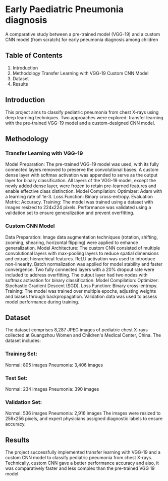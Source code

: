 # Early Paediatric Pneumonia diagnosis
A comparative study between a pre-trained model (VGG-19) and a custom CNN model (from scratch) for early pneumonia diagnosis among children

## Table of Contents
 1. Introduction
 2. Methodology
    Transfer Learning with VGG-19
    Custom CNN Model
 3. Dataset
 4. Results

## Introduction
This project aims to classify pediatric pneumonia from chest X-rays using deep learning techniques. Two approaches were explored: transfer learning with the pre-trained VGG-19 model and a custom-designed CNN model.

## Methodology
### Transfer Learning with VGG-19
Model Preparation:
The pre-trained VGG-19 model was used, with its fully connected layers removed to preserve the convolutional bases.
A custom dense layer with softmax activation was appended to serve as the output layer for binary classification.
All layers of the VGG-19 model, except the newly added dense layer, were frozen to retain pre-learned features and enable effective class distinction.
Model Compilation:
Optimizer: Adam with a learning rate of 1e-3.
Loss Function: Binary cross-entropy.
Evaluation Metric: Accuracy.
Training:
The model was trained using a dataset with images resized to 224x224 pixels.
Performance was validated using a validation set to ensure generalization and prevent overfitting.

### Custom CNN Model
Data Preparation:
Image data augmentation techniques (rotation, shifting, zooming, shearing, horizontal flipping) were applied to enhance generalization.
Model Architecture:
The custom CNN consisted of multiple convolutional layers with max-pooling layers to reduce spatial dimensions and extract hierarchical features.
ReLU activation was used to introduce non-linearity.
Batch normalization was applied for model stability and faster convergence.
Two fully connected layers with a 20% dropout rate were included to address overfitting.
The output layer had two nodes with softmax activation for binary classification.
Model Compilation:
Optimizer: Stochastic Gradient Descent (SGD).
Loss Function: Binary cross-entropy.
Training:
The model was trained over multiple epochs, adjusting weights and biases through backpropagation.
Validation data was used to assess model performance during training.

## Dataset
The dataset comprises 8,287 JPEG images of pediatric chest X-rays collected at Guangzhou Women and Children's Medical Center, China. The dataset includes:

### Training Set:
Normal: 805 images
Pneumonia: 3,406 images
### Test Set:
Normal: 234 images
Pneumonia: 390 images
### Validation Set:
Normal: 536 images
Pneumonia: 2,916 images
The images were resized to 256x256 pixels, and expert physicians assigned diagnostic labels to ensure accuracy.

## Results
The project successfully implemented transfer learning with VGG-19 and a custom CNN model to classify pediatric pneumonia from chest X-rays. Technically, custom CNN gave a better performance accuracy and also, it was comparatively faster and less complex than the pre-trained VGG 19 model
